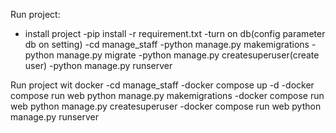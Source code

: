 Run project:
- install project
-pip install -r requirement.txt
-turn on db(config parameter db on setting)
-cd manage_staff
-python manage.py makemigrations
-python manage.py migrate
-python manage.py createsuperuser(create user)
-python manage.py runserver

Run project wit docker
-cd manage_staff
-docker compose up -d
-docker compose run web python manage.py makemigrations
-docker compose run web python manage.py createsuperuser
-docker compose run web python manage.py runserver
